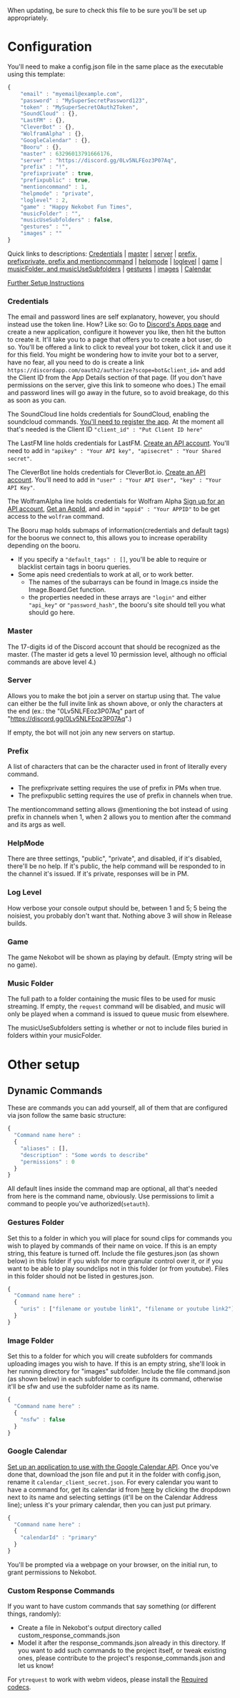 When updating, be sure to check this file to be sure you'll be set up appropriately.

# Configuration
You'll need to make a config.json file in the same place as the executable using this template:
```javascript
{
    "email" : "myemail@example.com",
    "password" : "MySuperSecretPassword123",
    "token" : "MySuperSecretOAuth2Token",
    "SoundCloud" : {},
    "LastFM" : {},
    "CleverBot" : {},
    "WolframAlpha" : {},
    "GoogleCalendar" : {},
    "Booru" : {},
    "master" : 63296013791666176,
    "server" : "https://discord.gg/0Lv5NLFEoz3P07Aq",
    "prefix" : "!",
    "prefixprivate" : true,
    "prefixpublic" : true,
    "mentioncommand" : 1,
    "helpmode" : "private",
    "loglevel" : 2,
    "game" : "Happy Nekobot Fun Times",
    "musicFolder" : "",
    "musicUseSubfolders" : false,
    "gestures" : "",
    "images" : ""
}
```
Quick links to descriptions: [Credentials](#credentials) | [master](#master) | [server](#server) | [prefix, prefixprivate, prefix and mentioncommand](#prefix) | [helpmode](#helpmode) | [loglevel](#log-level) | [game](#game) | [musicFolder, and musicUseSubfolders](#music-folder) | [gestures](#gesture-folder) | [images](#image-folder) | [Calendar](#google-calendar)

[Further Setup Instructions](#other-setup)

### Credentials
The email and password lines are self explanatory, however, you should instead use the token line.
How? Like so: Go to [Discord's Apps page](https://discordapp.com/developers/applications/me) and create a new application, configure it however you like, then hit the button to create it. It'll take you to a page that offers you to create a bot user, do so. You'll be offered a link to click to reveal your bot token, click it and use it for this field.
You might be wondering how to invite your bot to a server, have no fear, all you need to do is create a link `https://discordapp.com/oauth2/authorize?scope=bot&client_id=` and add the Client ID from the App Details section of that page. (If you don't have permissions on the server, give this link to someone who does.)
The email and password lines will go away in the future, so to avoid breakage, do this as soon as you can.

The SoundCloud line holds credentials for SoundCloud, enabling the soundcloud commands. [You'll need to register the app](https://soundcloud.com/you/apps/). At the moment all that's needed is the Client ID `"client_id" : "Put Client ID here"`

The LastFM line holds credentials for LastFM. [Create an API account](http://www.last.fm/api/account/create). You'll need to add in `"apikey" : "Your API key", "apisecret" : "Your Shared secret"`.

The CleverBot line holds credentials for CleverBot.io. [Create an API account](https://cleverbot.io/keys). You'll need to add in `"user" : "Your API User", "key" : "Your API Key"`.

The WolframAlpha line holds credentials for Wolfram Alpha [Sign up for an API account](http://developer.wolframalpha.com/portal/apisignup.html), [Get an AppId](https://developer.wolframalpha.com/portal/myapps/index.html), and add in `"appid" : "Your APPID"` to be get access to the `wolfram` command.

The Booru map holds submaps of information(credentials and default tags) for the boorus we connect to, this allows you to increase operability depending on the booru.
+ If you specify a `"default_tags" : []`, you'll be able to require or blacklist certain tags in booru queries.
+ Some apis need credentials to work at all, or to work better.
  + The names of the subarrays can be found in Image.cs inside the Image.Board.Get function.
  + the properties needed in these arrays are `"login"` and either `"api_key"` or `"password_hash"`, the booru's site should tell you what should go here.

### Master
The 17-digits id of the Discord account that should be recognized as the master. (The master id gets a level 10 permission level, although no official commands are above level 4.)

### Server
Allows you to make the bot join a server on startup using that. The value can either be the full invite link as shown above, or only the characters at the end (ex.: the "0Lv5NLFEoz3P07Aq" part of "https://discord.gg/0Lv5NLFEoz3P07Aq".)

If empty, the bot will not join any new servers on startup.

### Prefix
A list of characters that can be the character used in front of literally every command.
+ The prefixprivate setting requires the use of prefix in PMs when true.
+ The prefixpublic setting requires the use of prefix in channels when true.

The mentioncommand setting allows @mentioning the bot instead of using prefix in channels when 1, when 2 allows you to mention after the command and its args as well.

### HelpMode
There are three settings, "public", "private", and disabled, if it's disabled, there'll be no help. If it's public, the help command will be responded to in the channel it's issued. If it's private, responses will be in PM.

### Log Level
How verbose your console output should be, between 1 and 5; 5 being the noisiest, you probably don't want that.
Nothing above 3 will show in Release builds.

### Game
The game Nekobot will be shown as playing by default. (Empty string will be no game).

### Music Folder
The full path to a folder containing the music files to be used for music streaming.
If empty, the `request` command will be disabled, and music will only be played when a command is issued to queue music from elsewhere.

The musicUseSubfolders setting is whether or not to include files buried in folders within your musicFolder.

# Other setup
## Dynamic Commands
These are commands you can add yourself, all of them that are configured via json follow the same basic structure:
```javascript
{
  "Command name here" :
  {
    "aliases" : [],
    "description" : "Some words to describe"
    "permissions" : 0
  }
}
```
All default lines inside the command map are optional, all that's needed from here is the command name, obviously. Use permissions to limit a command to people you've authorized(`setauth`).

### Gestures Folder
Set this to a folder in which you will place for sound clips for commands you wish to played by commands of their name on voice.
If this is an empty string, this feature is turned off.
Include the file gestures.json (as shown below) in this folder if you wish for more granular control over it, or if you want to be able to play soundclips not in this folder (or from youtube). Files in this folder should not be listed in gestures.json.
```javascript
{
  "Command name here" :
  {
    "uris" : ["filename or youtube link1", "filename or youtube link2"]
  }
}
```

### Image Folder
Set this to a folder for which you will create subfolders for commands uploading images you wish to have. If this is an empty string, she'll look in her running directory for "images" subfolder.
Include the file command.json (as shown below) in each subfolder to configure its command, otherwise it'll be sfw and use the subfolder name as its name.
```javascript
{
  "Command name here" :
  {
    "nsfw" : false
  }
}
```

### Google Calendar
[Set up an application to use with the Google Calendar API](https://console.developers.google.com/start/api?id=calendar). Once you've done that, download the json file and put it in the folder with config.json, rename it `calendar_client_secret.json`.
For every calendar you want to have a command for, get its calendar id from [here](http://calendar.google.com/) by clicking the dropdown next to its name and selecting settings (it'll be on the Calendar Address line); unless it's your primary calendar, then you can just put primary.
```javascript
{
  "Command name here" :
  {
    "calendarId" : "primary"
  }
}
```
You'll be prompted via a webpage on your browser, on the initial run, to grant permissions to Nekobot.

### Custom Response Commands
If you want to have custom commands that say something (or different things, randomly):
+ Create a file in Nekobot's output directory called custom\_response\_commands.json
+ Model it after the response\_commands.json already in this directory.
If you want to add such commands to the project itself, or tweak existing ones, please contribute to the project's response\_commands.json and let us know!

For `ytrequest` to work with webm videos, please install the [Required codecs](https://tools.google.com/dlpage/webmmf/).
